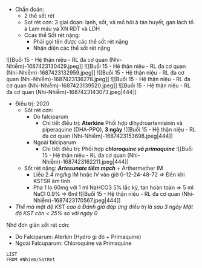 - Chẩn đoán:
	- 2 thể sốt rét
	- Sot rét cơn: 3 giai đoạn: lạnh, sốt, vã mồ hôi à tán huyết, gan lách tố à Lam máu và XN RDT và LDH
	- Ccas thể Sốt rét nặng:
		- Phải gọi tên được các thể sốt rét nặng
		- Nhận diện các thể sốt rét nặng

![[Buổi 15 - Hệ thận niệu - RL đa cơ quan (Nhi-Nhiễm)-1687423130429.jpeg]]
![[Buổi 15 - Hệ thận niệu - RL đa cơ quan (Nhi-Nhiễm)-1687423132959.jpeg]]
![[Buổi 15 - Hệ thận niệu - RL đa cơ quan (Nhi-Nhiễm)-1687423136278.jpeg]]
![[Buổi 15 - Hệ thận niệu - RL đa cơ quan (Nhi-Nhiễm)-1687423139520.jpeg]]
![[Buổi 15 - Hệ thận niệu - RL đa cơ quan (Nhi-Nhiễm)-1687423143073.jpeg|444]]

- Điều trị: 2020
	- Sốt rét cơn:
		- Do falciparum
			- Chi tiết điều trị: **Aterkine** Phối hợp dihydroartemisinin và piperaquine (DHA-PPQ), **3 ngày**
			![[Buổi 15 - Hệ thận niệu - RL đa cơ quan (Nhi-Nhiễm)-1687423153698.jpeg|444]]
		- Ngoài falciparum
			- Chi tiết điều trị: Phối hợp **_chloroquine và primaquine_**
			![[Buổi 15 - Hệ thận niệu - RL đa cơ quan (Nhi-Nhiễm)-1687423162211.jpeg|444]]
	- Sốt rét nặng: **_Artesunate tiêm mạch_** + Arthermether IM
		- Liều 2.4 mg/kg IM hoặc IV vào giờ 0-12-24-48-72 => Đến khi KSTSR âm tính
		- Pha 1 lọ 60mg với 1 ml NaHCO3 5% lắc kỹ, tan hoàn toàn => 5 ml NaCl 0.9% => 6ml
		![[Buổi 15 - Hệ thận niệu - RL đa cơ quan (Nhi-Nhiễm)-1687423170567.jpeg|444]]
- _Thể mà mật độ KST cao_ _à Đánh giá đáp ứng điều trị là sau 3 ngày Mật độ KST còn < 25% so với ngày 0_

Nhớ đơn giản sốt rét cơn:
- Do Falciparum: Aterkin (Hydro gì đó + Primaquine)
- Ngoài Falcuparum: Chloroquine và Primaquine


```dataview
LIST
FROM #Nhiem/SotRet 
```

